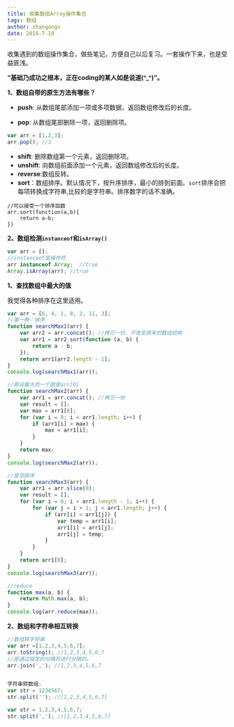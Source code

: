 ```yaml
---
title: 收集数组Array操作集合
tags: 数组
author: zhangangs
date: 2018-7-19
---
```

收集遇到的数组操作集合，做些笔记，方便自己以后复习。一套操作下来，也是受益匪浅。

**“基础乃成功之根本，正在coding的某人如是说道(^_^)”。**

**1、数组自带的原生方法有哪些？**

- **push**: 从数组尾部添加一项或多项数据，返回数组修改后的长度。

- **pop**: 从数组尾部删除一项，返回删除项。
```js
var arr = [1,2,3];
arr.pop(); //3
```
- **shift**: 删除数组第一个元素，返回删除项。
- **unshift**: 向数组前面添加一个元素，返回数组修改后的长度。
- **reverse**:数组反转。
- **sort**：数组排序。默认情况下，按升序排序，最小的排到前面。`sort`排序会把每项转换成字符串,比较的是字符串。排序数字的话不准确。
```
//可以接受一个排序函数
arr.sort(function(a,b){
    return a-b;
})
```

**2、数组检测`instanceof`和`isArray()`**
```js
var arr = [];
//instanceof是操作符
arr instanceof Array;  //true
Array.isArray(arr); //true
```

**1、查找数组中最大的值**

我觉得各种排序在这里适用。
``` js
var arr = [6, 4, 1, 8, 2, 11, 3];
//第一种：排序
function searchMax1(arr) {
    var arr2 = arr.concat(); //拷贝一份，不改变原来的数组结构
    var arr1 = arr2.sort(function (a, b) {
        return a - b;
    });
    return arr1[arr2.length - 1];
}
console.log(searchMax1(arr));

//假设最大的一个就是arr[0]
function searchMax2(arr) {
    var arr1 = arr.concat(); //拷贝一份
    var result = [];
    var max = arr1[0];
    for (var i = 0; i < arr1.length; i++) {
        if (arr1[i] > max) {
            max = arr1[i];
        }
    }
    return max;
}
console.log(searchMax2(arr));

//冒泡排序
function searchMax3(arr) {
    var arr1 = arr.slice(0);
    var result = [];
    for (var i = 0; i < arr1.length - 1; i++) {
        for (var j = i + 1; j < arr1.length; j++) {
            if (arr[i] < arr1[j]) {
                var temp = arr1[i];
                arr1[i] = arr1[j];
                arr1[j] = temp;
            }
        }
    }
    return arr1[0];
}
console.log(searchMax3(arr));

//reduce
function max(a, b) {
    return Math.max(a, b);
}
console.log(arr.reduce(max));
```

**2、数组和字符串相互转换**
```js
//数组转字符串
var arr =[1,2,3,4,5,6,7];
arr.toString(); //1,2,3,4,5,6,7
//是通过指定的分隔符进行分隔的。
arr.join(','); //1,2,3,4,5,6,7


字符串转数组;
var str = 1234567;
str.split(''); //[1,2,3,4,5,6,7]

var str = 1,2,3,4,5,6,7;
str.split(','); //[1,2,3,4,5,6,7]
```

